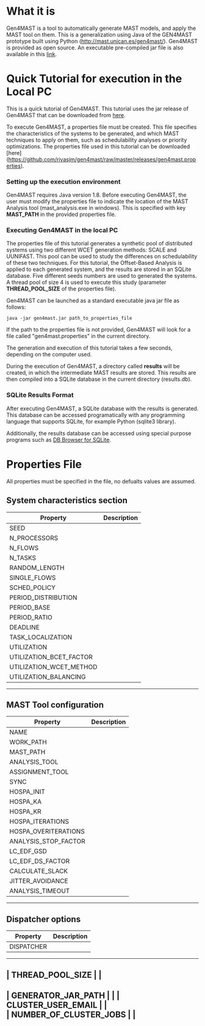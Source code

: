 # What it is

Gen4MAST is a tool to automatically generate MAST models, and apply the MAST tool on them. This is a generalization using Java of the GEN4MAST prototype built using Python (http://mast.unican.es/gen4mast/).
Gen4MAST is provided as open source. An executable pre-compiled jar file is also available in this [link](https://github.com/rivasjm/gen4mast/raw/master/releases/gen4mast.jar/).

# Quick Tutorial for execution in the Local PC

This is a quick tutorial of Gen4MAST. This tutorial uses the jar release of Gen4MAST that can be downloaded from [here](https://github.com/rivasjm/gen4mast/raw/master/releases/gen4mast.jar/). 

To execute Gen4MAST, a properties file must be created. This file specifies the characteristics of the systems to be generated, and which MAST techniques to apply on them, such as schedulability analyses or priority optimizations. The properties file used in this tutorial can be downloaded [here] (https://github.com/rivasjm/gen4mast/raw/master/releases/gen4mast.properties). 

### Setting up the execution environment

Gen4MAST requires Java version 1.8. Before executing Gen4MAST, the user must modify the properties file to indicate the location of the MAST Analysis tool (mast_analysis.exe in windows). This is specified with key **MAST_PATH** in the provided properties file. 

### Executing Gen4MAST in the local PC

The properties file of this tutorial generates a synthetic pool of distributed systems using two different WCET generation methods: SCALE and UUNIFAST. This pool can be used to study the differences on schedulability of these two techniques. For this tutorial, the Offset-Based Analysis is applied to each generated system, and the results are stored in an SQLite database. Five different seeds numbers are used to generated the systems. A thread pool of size 4 is used to execute this study (parameter **THREAD_POOL_SIZE** of the properties file). 

Gen4MAST can be launched as a standard executable java jar file as follows:

```
java -jar gen4mast.jar path_to_properties_file
```

If the path to the properties file is not provided, Gen4MAST will look for a file called "gen4mast.properties" in the current directory.

The generation and execution of this tutorial takes a few seconds, depending on the computer used.

During the execution of Gen4MAST, a directory called **results** will be created, in which the intermediate MAST results are stored. This results are then compiled into a SQLite database in the current directory (results.db).

### SQLite Results Format

After executing Gen4MAST, a SQLite database with the results is generated. This database can be accessed programatically with any programming language that supports SQLite, for example Python (sqlite3 library). 

Additionally, the results database can be accessed using special purpose programs such as [DB Browser for SQLite](http://sqlitebrowser.org/).

# Properties File

All properties must be specified in the file, no defualts values are assumed.

## System characteristics section

| Property | Description |
| ---------| ----------- |
| SEED     |  |
| N_PROCESSORS | |
| N_FLOWS |  | 
| N_TASKS |  | 
| RANDOM_LENGTH |  | 
| SINGLE_FLOWS |  | 
| SCHED_POLICY |  | 
| PERIOD_DISTRIBUTION |  | 
| PERIOD_BASE |  | 
| PERIOD_RATIO |  | 
| DEADLINE |  | 
| TASK_LOCALIZATION |  | 
| UTILIZATION |  | 
| UTILIZATION_BCET_FACTOR |  | 
| UTILIZATION_WCET_METHOD |  | 
| UTILIZATION_BALANCING |  | 
-------------------------------------

## MAST Tool configuration

| Property | Description |
| ---------| ----------- |
| NAME |  | 
| WORK_PATH |  | 
| MAST_PATH |  | 
| ANALYSIS_TOOL |  | 
| ASSIGNMENT_TOOL |  | 
| SYNC |  | 
| HOSPA_INIT |  | 
| HOSPA_KA |  | 
| HOSPA_KR |  | 
| HOSPA_ITERATIONS |  | 
| HOSPA_OVERITERATIONS |  | 
| ANALYSIS_STOP_FACTOR |  | 
| LC_EDF_GSD |  | 
| LC_EDF_DS_FACTOR |  | 
| CALCULATE_SLACK |  | 
| JITTER_AVOIDANCE |  | 
| ANALYSIS_TIMEOUT |  | 
-----------------------------

## Dispatcher options

| Property | Description |
| ---------| ----------- |
| DISPATCHER |  | 
-----------------
| THREAD_POOL_SIZE |  |
-----------------------
| GENERATOR_JAR_PATH |  | 
| CLUSTER_USER_EMAIL |  |  
| NUMBER_OF_CLUSTER_JOBS |  | 
-----------------------------

